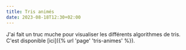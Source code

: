 ```yaml
---
title: Tris animés
date: 2023-08-18T12:30+02:00
---
```


J'ai fait un truc muche pour visualiser les différents algorithmes de tris. C'est disponible [ici]({% url 'page' 'tris-animes' %}).
